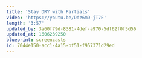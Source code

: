```yaml
---
title: 'Stay DRY with Partials'
video: 'https://youtu.be/Ddz6mD-jT7E'
length: '3:57'
updated_by: 3a60f79d-8381-4def-a970-5df62f0f5d56
updated_at: 1606239250
blueprint: screencasts
id: 7044e150-acc1-4a15-bf51-f957371d29ed
---
```

